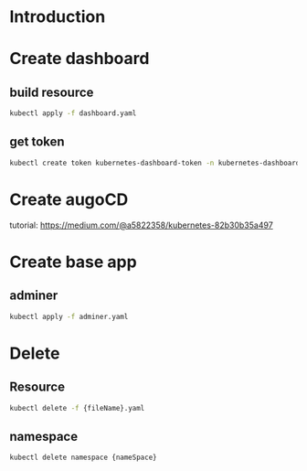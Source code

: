 # Introduction

# Create dashboard
## build resource
```bash
kubectl apply -f dashboard.yaml
```
## get token
```bash
kubectl create token kubernetes-dashboard-token -n kubernetes-dashboard
```

# Create augoCD
tutorial: https://medium.com/@a5822358/kubernetes-82b30b35a497


# Create base app
## adminer
```bash
kubectl apply -f adminer.yaml
```

# Delete
## Resource
```bash
kubectl delete -f {fileName}.yaml
```
## namespace
```bash
kubectl delete namespace {nameSpace}
```